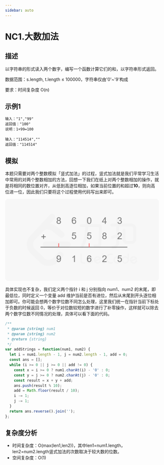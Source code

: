 ```yaml
---
sidebar: auto
---
```


# NC1.大数加法

## 描述
以字符串的形式读入两个数字，编写一个函数计算它们的和，以字符串形式返回。

数据范围：s.length, t.length ≤ 100000，字符串仅由'0'~'9'构成

要求：时间复杂度 O(n)

## 示例1
```
输入："1","99"
返回值："100"
说明：1+99=100   

输入："114514",""
返回值："114514"
```

## 模拟
本题只需要对两个整数模拟「竖式加法」的过程，竖式加法就是我们平常学习生活中常用的对两个整数相加的方法，回想一下我们在纸上对两个整数相加的操作，就是将相同的数位置对齐，从低到高逐位相加，如果当前位置的和超过**10**，则向高位进一位，因此我们只要将这个过程使用代码写出来即可。

![竖式加法模拟](../../image//algorithm/niuke/NC1/01.png)

具体实现也不复杂，我们定义两个指针 i 和 j 分别指向 num1、num2 的末尾，即最低位，同时定义一个变量 add 维护当前是否有进位，然后从末尾到开头逐位相加即可。你可能会想两个数字位数不同怎么处理，这里我们统一在指针当前下标处于负数的时候返回 0，等价于对位数较短的数字进行了补零操作，这样就可以除去两个数字位数不同情况的处理，具体可以看下面的代码。

```js
/**
 * @param {string} num1
 * @param {string} num2
 * @return {string}
 */
var addStrings = function(num1, num2) {
  let i = num1.length - 1, j = num2.length - 1, add = 0;
  const ans = [];
  while (i >= 0 || j >= 0 || add != 0) {
    const x = i >= 0 ? num1.charAt(i) - '0' : 0;
    const y = j >= 0 ? num2.charAt(j) - '0' : 0;
    const result = x + y + add;
    ans.push(result % 10);
    add = Math.floor(result / 10);
    i -= 1;
    j -= 1;
  }
  return ans.reverse().join('');
};
```

## 复杂度分析

- 时间复杂度：O(max(len1,len2))，其中len1=num1.length，len2=num2.length竖式加法的次数取决于较大数的位数。
- 空间复杂度：O(1)



